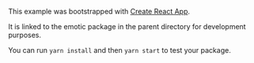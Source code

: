 This example was bootstrapped with [Create React App](https://github.com/facebook/create-react-app).

It is linked to the emotic package in the parent directory for development purposes.

You can run `yarn install` and then `yarn start` to test your package.
